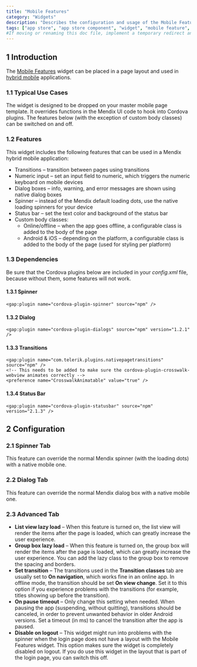 ```yaml
---
title: "Mobile Features"
category: "Widgets"
description: "Describes the configuration and usage of the Mobile Features widget, which is available in the Mendix App Store."
tags: ["app store", "app store component", "widget", "mobile feature", "spinner", "transitions", "status bar", "platform support"]
#If moving or renaming this doc file, implement a temporary redirect and let the respective team know they should update the URL in the product. See Mapping to Products for more details.
---
```


## 1 Introduction

The [Mobile Features](https://appstore.home.mendix.com/link/app/48902/) widget can be placed in a page layout and used in [hybrid mobile](/refguide/hybrid-mobile) applications.

### 1.1 Typical Use Cases

The widget is designed to be dropped on your master mobile page template. It overrides functions in the Mendix UI code to hook into Cordova plugins. The features below (with the exception of custom body classes) can be switched on and off.

### 1.2 Features

This widget includes the following features that can be used in a Mendix hybrid mobile application:

* Transitions – transition between pages using transitions
* Numeric input – set an input field to numeric, which triggers the numeric keyboard on mobile devices
* Dialog  boxes – info, warning, and error messages are shown using native dialog boxes
* Spinner  – instead of the Mendix default loading dots, use the native loading spinners for your device
* Status bar  – set the text color and background of the status bar
* Custom body classes:
  * Online/offline  – when the app goes offline, a configurable class is added to the body of the page
  * Android & iOS – depending on the platform, a configurable class is added to the body of the page (used for styling per platform)

### 1.3 Dependencies

Be sure that the Cordova plugins below are included in your *config.xml* file, because without them, some features will not work.

#### 1.3.1 Spinner

```
<gap:plugin name="cordova-plugin-spinner" source="npm" />
```

#### 1.3.2 Dialog

```
<gap:plugin name="cordova-plugin-dialogs" source="npm" version="1.2.1" />
```

#### 1.3.3 Transitions

```
<gap:plugin name="com.telerik.plugins.nativepagetransitions" source="npm" />
<!-- This needs to be added to make sure the cordova-plugin-crosswalk-webview animates correctly -->
<preference name="CrosswalkAnimatable" value="true" />
```

#### 1.3.4 Status Bar

```
<gap:plugin name="cordova-plugin-statusbar" source="npm" version="2.1.3" />
```

## 2 Configuration

### 2.1 Spinner Tab

This feature can override the normal Mendix spinner (with the loading dots) with a native mobile one.

### 2.2 Dialog Tab

This feature can override the normal Mendix dialog box with a native mobile one.

### 2.3 Advanced Tab

* **List view lazy load** – When this feature is turned on, the list view will render the items after the page is loaded, which can greatly increase the user experience.
* **Group box lazy load** – When this feature is turned on, the group box will render the items after the page is loaded, which can greatly increase the user experience. You can add the lazy class to the group box to remove the spacing and borders.
* **Set transition** – The transitions used in the **Transition classes** tab are usually set to **On navigation**, which works fine in an online app. In offline mode, the transition should be set **On view change**. Set it to this option if you experience problems with the transitions (for example, titles showing up before the transition).
* **On pause timeout** – Only change this setting when needed. When pausing the app (suspending, without quitting), transitions should be canceled, in order to prevent unwanted behavior in older Android versions. Set a timeout (in ms) to cancel the transition after the app is paused.
* **Disable on logout** – This widget might run into problems with the spinner when the login page does not have a layout with the Mobile Features widget. This option makes sure the widget is completely disabled on logout. If you do use this widget in the layout that is part of the login page, you can switch this off.
